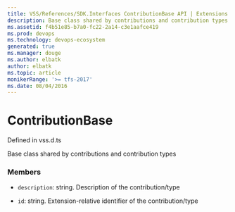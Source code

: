 ```yaml
---
title: VSS/References/SDK.Interfaces ContributionBase API | Extensions for Azure DevOps Services
description: Base class shared by contributions and contribution types
ms.assetid: f4b51e85-b7a0-fc22-2a14-c3e1aafce419
ms.prod: devops
ms.technology: devops-ecosystem
generated: true
ms.manager: douge
ms.author: elbatk
author: elbatk
ms.topic: article
monikerRange: '>= tfs-2017'
ms.date: 08/04/2016
---
```


# ContributionBase

Defined in vss.d.ts


Base class shared by contributions and contribution types 

### Members

* `description`: string. Description of the contribution/type

* `id`: string. Extension-relative identifier of the contribution/type

